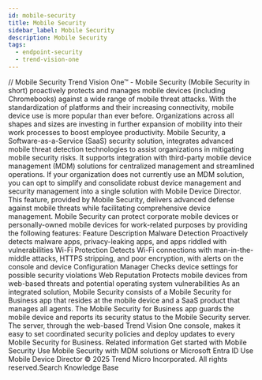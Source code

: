 ```yaml
---
id: mobile-security
title: Mobile Security
sidebar_label: Mobile Security
description: Mobile Security
tags:
  - endpoint-security
  - trend-vision-one
---
```


/*<![CDATA[*/ $('#title').html($('meta[name=map-description]').attr('content')); /*]]>*/ Mobile Security Trend Vision One™ - Mobile Security (Mobile Security in short) proactively protects and manages mobile devices (including Chromebooks) against a wide range of mobile threat attacks. With the standardization of platforms and their increasing connectivity, mobile device use is more popular than ever before. Organizations across all shapes and sizes are investing in further expansion of mobility into their work processes to boost employee productivity. Mobile Security, a Software-as-a-Service (SaaS) security solution, integrates advanced mobile threat detection technologies to assist organizations in mitigating mobile security risks. It supports integration with third-party mobile device management (MDM) solutions for centralized management and streamlined operations. If your organization does not currently use an MDM solution, you can opt to simplify and consolidate robust device management and security management into a single solution with Mobile Device Director. This feature, provided by Mobile Security, delivers advanced defense against mobile threats while facilitating comprehensive device management. Mobile Security can protect corporate mobile devices or personally-owned mobile devices for work-related purposes by providing the following features: Feature Description Malware Detection Proactively detects malware apps, privacy-leaking apps, and apps riddled with vulnerabilities Wi-Fi Protection Detects Wi-Fi connections with man-in-the-middle attacks, HTTPS stripping, and poor encryption, with alerts on the console and device Configuration Manager Checks device settings for possible security violations Web Reputation Protects mobile devices from web-based threats and potential operating system vulnerabilities As an integrated solution, Mobile Security consists of a Mobile Security for Business app that resides at the mobile device and a SaaS product that manages all agents. The Mobile Security for Business app guards the mobile device and reports its security status to the Mobile Security server. The server, through the web-based Trend Vision One console, makes it easy to set coordinated security policies and deploy updates to every Mobile Security for Business. Related information Get started with Mobile Security Use Mobile Security with MDM solutions or Microsoft Entra ID Use Mobile Device Director © 2025 Trend Micro Incorporated. All rights reserved.Search Knowledge Base
